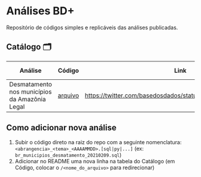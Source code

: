 # Análises BD+
Repositório de códigos simples e replicáveis das análises publicadas. 

## Catálogo 🗂

| Análise | Código | Link | Data de publicação | 
| ------- | ------ | ---- | ------------------ |
| Desmatamento nos municípios da Amazônia Legal | [arquivo](/arquivo) | https://twitter.com/basedosdados/status/1359243671351222281 | 2021-02-09 |


## Como adicionar nova análise

1. Subir o código direto na raiz do repo com a seguinte nomenclatura: `<abrangencia>_<tema>_<AAAAMMDD>.[sql|py|...]` (ex: `br_municipios_desmatamento_20210209.sql`)
2. Adicionar no README uma nova linha na tabela do Catálogo (em Código, colocar o `/<nome_do_arquivo>` para redirecionar)

